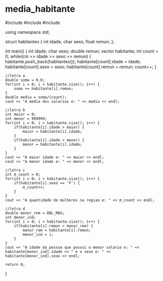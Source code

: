 # media_habitante
#include <iostream>
#include <vector>
#include <cfloat>

using namespace std;

struct habitantes {
    int idade;
    char sexo;
    float remun;
}; 

int main() {
    int idade;
    char sexo;
    double remun;
    vector<habitantes> habitante;
    int count = 0;
    while(cin >> idade >> sexo >> remun) {
        habitante.push_back(habitantes());
        habitante[count].idade = idade;
        habitante[count].sexo = sexo;
        habitante[count].remun = remun;
        count++;
    }

    //letra a
    double soma = 0.0;
    for(int i = 0; i < habitante.size(); i++) {
        soma += habitante[i].remun;
    }
    double media = soma/(count);
    cout << "A media dos salarios e: " << media << endl;

    //letra b
    int maior = 0;
    int menor = 999999;
    for(int i = 0; i < habitante.size(); i++) {
        if(habitante[i].idade > maior) {
            maior = habitante[i].idade;
        }
        if(habitante[i].idade < menor) {
            menor = habitante[i].idade;
        }
    }
    cout << "A maior idade e: " << maior << endl;
    cout << "A menor idade e: " << menor << endl;

    //letra c
    int m_count = 0;
    for(int i = 0; i < habitante.size(); i++) {
        if(habitante[i].sexo == 'F') {
            m_count++;
        }
    } 
    cout << "A quantidade de mulheres na regiao e: " << m_count << endl;

    //letra d
    double menor_rem = DBL_MAX;
    int menor_ind;
    for(int i = 0; i < habitante.size(); i++) {
        if(habitante[i].remun < menor_rem) {
            menor_rem = habitante[i].remun;
            menor_ind = i;
        }
    }
    cout << "A idade da pessoa que possui o menor salario e: " << habitante[menor_ind].idade << " e o sexo e: " << habitante[menor_ind].sexo << endl;

    return 0;
}
